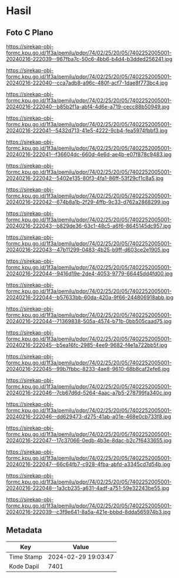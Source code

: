 # Hasil

## Foto C Plano

https://sirekap-obj-formc.kpu.go.id/1f3a/pemilu/pdpr/74/02/25/20/05/7402252005001-20240216-222039--967fba7c-50c6-4bb6-b4d4-b3dded256241.jpg

https://sirekap-obj-formc.kpu.go.id/1f3a/pemilu/pdpr/74/02/25/20/05/7402252005001-20240216-222040--cca7adb8-a96c-480f-acf7-1dae8f773bc4.jpg

https://sirekap-obj-formc.kpu.go.id/1f3a/pemilu/pdpr/74/02/25/20/05/7402252005001-20240216-222040--b85b2f1a-abf4-4d6e-a719-cecc88b50949.jpg

https://sirekap-obj-formc.kpu.go.id/1f3a/pemilu/pdpr/74/02/25/20/05/7402252005001-20240216-222041--5432d713-41e5-4222-9cb4-fea5974fbbf3.jpg

https://sirekap-obj-formc.kpu.go.id/1f3a/pemilu/pdpr/74/02/25/20/05/7402252005001-20240216-222041--f36604dc-660d-4e6d-ae4b-e07f878c9483.jpg

https://sirekap-obj-formc.kpu.go.id/1f3a/pemilu/pdpr/74/02/25/20/05/7402252005001-20240216-222042--5402e135-80f3-4fa1-86ff-53f29cf1c8a5.jpg

https://sirekap-obj-formc.kpu.go.id/1f3a/pemilu/pdpr/74/02/25/20/05/7402252005001-20240216-222042--674b8a1b-2f29-4ffb-9c33-d762a2868299.jpg

https://sirekap-obj-formc.kpu.go.id/1f3a/pemilu/pdpr/74/02/25/20/05/7402252005001-20240216-222043--b829de36-63c1-48c5-a6f6-8645145dc957.jpg

https://sirekap-obj-formc.kpu.go.id/1f3a/pemilu/pdpr/74/02/25/20/05/7402252005001-20240216-222043--47b11299-0483-4b25-b9ff-d603ce2e1905.jpg

https://sirekap-obj-formc.kpu.go.id/1f3a/pemilu/pdpr/74/02/25/20/05/7402252005001-20240216-222044--9416d19e-2de4-4053-9779-66445dd4fd00.jpg

https://sirekap-obj-formc.kpu.go.id/1f3a/pemilu/pdpr/74/02/25/20/05/7402252005001-20240216-222044--b57633bb-60da-420a-9f66-244806918abb.jpg

https://sirekap-obj-formc.kpu.go.id/1f3a/pemilu/pdpr/74/02/25/20/05/7402252005001-20240216-222044--71369838-505a-4574-b71b-0bb505caad75.jpg

https://sirekap-obj-formc.kpu.go.id/1f3a/pemilu/pdpr/74/02/25/20/05/7402252005001-20240216-222045--b5ea16fc-2985-4ee9-9682-f4e1a722bb5f.jpg

https://sirekap-obj-formc.kpu.go.id/1f3a/pemilu/pdpr/74/02/25/20/05/7402252005001-20240216-222045--99b7fbbc-8233-4ae8-9610-68b8caf2efe6.jpg

https://sirekap-obj-formc.kpu.go.id/1f3a/pemilu/pdpr/74/02/25/20/05/7402252005001-20240216-222046--7cb67d6d-5264-4aac-a7b5-278799fa340c.jpg

https://sirekap-obj-formc.kpu.go.id/1f3a/pemilu/pdpr/74/02/25/20/05/7402252005001-20240216-222046--dd629473-d275-41ab-a01e-468e0cb733f8.jpg

https://sirekap-obj-formc.kpu.go.id/1f3a/pemilu/pdpr/74/02/25/20/05/7402252005001-20240216-222047--17c37066-0edb-4b3e-8dac-b2c7f6433655.jpg

https://sirekap-obj-formc.kpu.go.id/1f3a/pemilu/pdpr/74/02/25/20/05/7402252005001-20240216-222047--66c64fb7-c928-4fba-abfd-a3345cd7d54b.jpg

https://sirekap-obj-formc.kpu.go.id/1f3a/pemilu/pdpr/74/02/25/20/05/7402252005001-20240216-222048--1a3cb235-a631-4adf-a751-59e32243be55.jpg

https://sirekap-obj-formc.kpu.go.id/1f3a/pemilu/pdpr/74/02/25/20/05/7402252005001-20240216-222039--c3f9e641-8a5a-421e-bbbd-8dda565974b3.jpg


## Metadata

| Key        | Value               |
| ---------- | ------------------- |
| Time Stamp | 2024-02-29 19:03:47 |
| Kode Dapil | 7401                |



